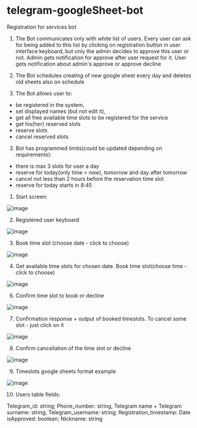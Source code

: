 # telegram-googleSheet-bot
Registration for services bot

1. The Bot communicates only with white list of users.
  Every user can ask for being added to this list by clicking on registration button in user interface keyboard, but only the admin decides to approve this user or not.
  Admin gets notification for approve after user request for it.
  User gets notification about admin's approve or approve decline

2. The Bot schedules creating of new google sheet every day and deletes old sheets also on schedule

3. The Bot allows user to: 
  - be registered in the system,
  - set displayed names (but not edit it), 
  - get all free available time slots to be registered for the service
  - get his(her) reserved slots
  - reserve slots
  - cancel reserved slots

3. Bot has programmed limits(could be updated depending on requirements): 
 - there is max 3 slots for user a day
 - reserve for today(only time  > now), tomorrow and day after tomorrow
 - cancel not less than 2 hours before the reservation time slot
 - reserve for today starts in 8:45


1) Start screen:

![image](https://user-images.githubusercontent.com/9286878/122693825-16610c00-d244-11eb-9d0d-cd3e7ca4cb5c.png)

2) Registered user keyboard

![image](https://user-images.githubusercontent.com/9286878/122693949-853e6500-d244-11eb-9eb1-88278527df00.png)

3) Book time slot (choose date - click to choose)

![image](https://user-images.githubusercontent.com/9286878/122694031-c9316a00-d244-11eb-9f43-e945c97a3195.png)

4) Get available time slots for chosen date. Book time slot(choose time - click to choose)

![image](https://user-images.githubusercontent.com/9286878/122694187-44931b80-d245-11eb-9981-1d90ce988cd7.png)

6) Confirm time slot to book or decline

![image](https://user-images.githubusercontent.com/9286878/122694307-9d62b400-d245-11eb-916b-47711323f93b.png)

7) Confirmation response + output of booked timeslots. To cancel some slot - just click on it

![image](https://user-images.githubusercontent.com/9286878/122694414-ec104e00-d245-11eb-8b53-5c26e74b4969.png)

8) Confirm cancellation of the time slot or decline

![image](https://user-images.githubusercontent.com/9286878/122694556-69d45980-d246-11eb-942b-a376f1e40887.png)

9) Timeslots google sheets format example

![image](https://user-images.githubusercontent.com/9286878/122694776-26c6b600-d247-11eb-97bd-e62b83ecaf87.png)

10) Users table fields:

Telegram_id: string; Phone_number: string, Telegram name + Telegram surname: string; Telegram_username: string; Registration_timestamp: Date isApproved: boolean; Nickname: string








